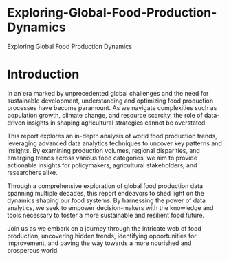 # Exploring-Global-Food-Production-Dynamics
Exploring Global Food Production Dynamics
# Introduction

In an era marked by unprecedented global challenges and the need for sustainable development, understanding and optimizing food production processes have become paramount. As we navigate complexities such as population growth, climate change, and resource scarcity, the role of data-driven insights in shaping agricultural strategies cannot be overstated.

This report explores an in-depth analysis of world food production trends, leveraging advanced data analytics techniques to uncover key patterns and insights. By examining production volumes, regional disparities, and emerging trends across various food categories, we aim to provide actionable insights for policymakers, agricultural stakeholders, and researchers alike.

Through a comprehensive exploration of global food production data spanning multiple decades, this report endeavors to shed light on the dynamics shaping our food systems. By harnessing the power of data analytics, we seek to empower decision-makers with the knowledge and tools necessary to foster a more sustainable and resilient food future.

Join us as we embark on a journey through the intricate web of food production, uncovering hidden trends, identifying opportunities for improvement, and paving the way towards a more nourished and prosperous world.